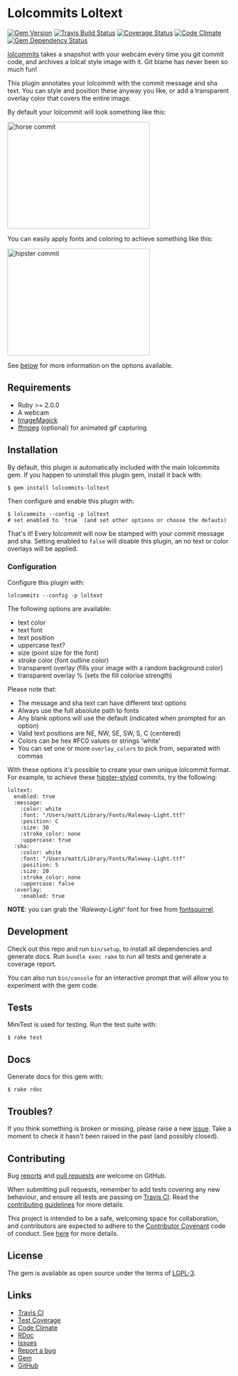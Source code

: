 # Lolcommits Loltext

[![Gem Version](https://img.shields.io/gem/v/lolcommits-loltext.svg?style=flat)](http://rubygems.org/gems/lolcommits-loltext)
[![Travis Build Status](https://travis-ci.org/lolcommits/lolcommits-loltext.svg?branch=master)](https://travis-ci.org/lolcommits/lolcommits-loltext)
[![Coverage Status](https://coveralls.io/repos/github/lolcommits/lolcommits-loltext/badge.svg?branch=master)](https://coveralls.io/github/lolcommits/lolcommits-loltext)
[![Code Climate](https://codeclimate.com/github/lolcommits/lolcommits-loltext/badges/gpa.svg)](https://codeclimate.com/github/lolcommits/lolcommits-loltext)
[![Gem Dependency Status](https://gemnasium.com/badges/github.com/lolcommits/lolcommits-loltext.svg)](https://gemnasium.com/github.com/lolcommits/lolcommits-loltext)

[lolcommits](https://lolcommits.github.io/) takes a snapshot with your webcam
every time you git commit code, and archives a lolcat style image with it. Git
blame has never been so much fun!

This plugin annotates your lolcommit with the commit message and sha text. You
can style and position these anyway you like, or add a transparent overlay color
that covers the entire image.

By default your lolcommit will look something like this:

<img width='320' height='240'
src='http://farm8.staticflickr.com/7378/10213630734_17d59a3482.jpg' title='horse
commit' />

You can easily apply fonts and coloring to achieve something like this:

<img width='320' height='240'
src='https://pbs.twimg.com/media/Cj9dD_jWsAAVj3G.jpg' title='hipster commit' />

See [below](https://github.com/lolcommits/lolcommits-loltext#configuration) for
more information on the options available.

## Requirements

* Ruby >= 2.0.0
* A webcam
* [ImageMagick](http://www.imagemagick.org)
* [ffmpeg](https://www.ffmpeg.org) (optional) for animated gif capturing

## Installation

By default, this plugin is automatically included with the main lolcommits gem.
If you happen to uninstall this plugin gem, install it back with:

    $ gem install lolcommits-loltext

Then configure and enable this plugin with:

    $ lolcommits --config -p loltext
    # set enabled to `true` (and set other options or choose the defauts)

That's it! Every lolcommit will now be stamped with your commit message and sha.
Setting enabled to `false` will disable this plugin, an no text or color
overlays will be applied.

### Configuration

Configure this plugin with:

    lolcommits --config -p loltext

The following options are available:

* text color
* text font
* text position
* uppercase text?
* size (point size for the font)
* stroke color (font outline color)
* transparent overlay (fills your image with a random background color)
* transparent overlay % (sets the fill colorise strength)

Please note that:

* The message and sha text can have different text options
* Always use the full absolute path to fonts
* Any blank options will use the default (indicated when prompted for an option)
* Valid text positions are NE, NW, SE, SW, S, C (centered)
* Colors can be hex #FC0 values or strings 'white'
* You can set one or more `overlay_colors` to pick from, separated with commas

With these options it's possible to create your own unique lolcommit format.
For example, to achieve these
[hipster-styled](https://twitter.com/matthutchin/status/738411190343368704)
commits, try the following:

```
loltext:
  enabled: true
  :message:
    :color: white
    :font: "/Users/matt/Library/Fonts/Raleway-Light.ttf"
    :position: C
    :size: 30
    :stroke_color: none
    :uppercase: true
  :sha:
    :color: white
    :font: "/Users/matt/Library/Fonts/Raleway-Light.ttf"
    :position: S
    :size: 20
    :stroke_color: none
    :uppercase: false
  :overlay:
    :enabled: true
```

**NOTE**: you can grab the '_Raleway-Light_' font for free from
[fontsquirrel](https://www.fontsquirrel.com/fonts/Raleway).

## Development

Check out this repo and run `bin/setup`, to install all dependencies and
generate docs. Run `bundle exec rake` to run all tests and generate a coverage
report.

You can also run `bin/console` for an interactive prompt that will allow you to
experiment with the gem code.

## Tests

MiniTest is used for testing. Run the test suite with:

    $ rake test

## Docs

Generate docs for this gem with:

    $ rake rdoc

## Troubles?

If you think something is broken or missing, please raise a new
[issue](https://github.com/lolcommits/lolcommits-loltext/issues). Take
a moment to check it hasn't been raised in the past (and possibly closed).

## Contributing

Bug [reports](https://github.com/lolcommits/lolcommits-loltext/issues) and [pull
requests](https://github.com/lolcommits/lolcommits-loltext/pulls) are welcome on
GitHub.

When submitting pull requests, remember to add tests covering any new behaviour,
and ensure all tests are passing on [Travis
CI](https://travis-ci.org/lolcommits/lolcommits-loltext). Read the
[contributing
guidelines](https://github.com/lolcommits/lolcommits-loltext/blob/master/CONTRIBUTING.md)
for more details.

This project is intended to be a safe, welcoming space for collaboration, and
contributors are expected to adhere to the [Contributor
Covenant](http://contributor-covenant.org) code of conduct. See
[here](https://github.com/lolcommits/lolcommits-loltext/blob/master/CODE_OF_CONDUCT.md)
for more details.

## License

The gem is available as open source under the terms of
[LGPL-3](https://opensource.org/licenses/LGPL-3.0).

## Links

* [Travis CI](https://travis-ci.org/lolcommits/lolcommits-loltext)
* [Test Coverage](https://coveralls.io/github/lolcommits/lolcommits-loltext)
* [Code Climate](https://codeclimate.com/github/lolcommits/lolcommits-loltext)
* [RDoc](http://rdoc.info/projects/lolcommits/lolcommits-loltext)
* [Issues](http://github.com/lolcommits/lolcommits-loltext/issues)
* [Report a bug](http://github.com/lolcommits/lolcommits-loltext/issues/new)
* [Gem](http://rubygems.org/gems/lolcommits-loltext)
* [GitHub](https://github.com/lolcommits/lolcommits-loltext)
